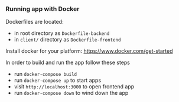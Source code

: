 ### Running app with Docker

Dockerfiles are located:
- in root directory as `Dockerfile-backend`
- in `client/` directory as `Dockerfile-frontend`

Install docker for your platform:
https://www.docker.com/get-started

In order to build and run the app follow these steps
- run `docker-compose build`
- run `docker-compose up` to start apps
- visit `http://localhost:3000` to open frontend app
- run `docker-compose down` to wind down the app
